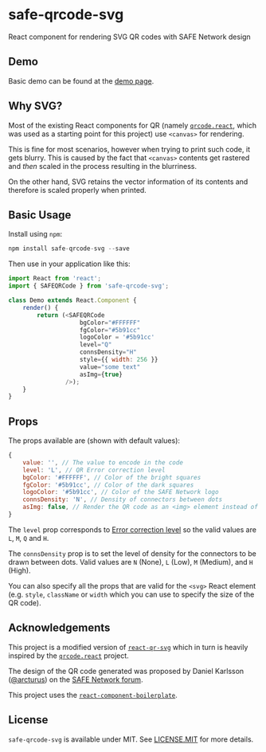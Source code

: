 # safe-qrcode-svg
React component for rendering SVG QR codes with SAFE Network design

## Demo
Basic demo can be found at the [demo page](https://bochaco.github.io/safe-qrcode-svg).

## Why SVG?
Most of the existing React components for QR (namely [`qrcode.react`](https://github.com/zpao/qrcode.react), which was used as a starting point for this project) use `<canvas>` for rendering.

This is fine for most scenarios, however when trying to print such code, it gets blurry. This is caused by the fact that `<canvas>` contents get rastered and *then* scaled in the process resulting in the blurriness.

On the other hand, SVG retains the vector information of its contents and therefore is scaled properly when printed.

## Basic Usage

Install using `npm`:
```js
npm install safe-qrcode-svg --save
```

Then use in your application like this:

```js
import React from 'react';
import { SAFEQRCode } from 'safe-qrcode-svg';

class Demo extends React.Component {
    render() {
        return (<SAFEQRCode
                    bgColor="#FFFFFF"
                    fgColor="#5b91cc"
                    logoColor = '#5b91cc'
                    level="Q"
                    connsDensity="H"
                    style={{ width: 256 }}
                    value="some text"
                    asImg={true}
                />);
    }
}
```

## Props
The props available are (shown with default values):
```js
{
    value: '', // The value to encode in the code
    level: 'L', // QR Error correction level
    bgColor: '#FFFFFF', // Color of the bright squares
    fgColor: '#5b91cc', // Color of the dark squares
    logoColor: '#5b91cc', // Color of the SAFE Network logo
    connsDensity: 'N', // Density of connectors between dots
    asImg: false, // Render the QR code as an <img> element instead of <svg>
}
```

The `level` prop corresponds to [Error correction level](https://en.wikipedia.org/wiki/QR_code#Error_correction) so the valid values are `L`, `M`, `Q` and `H`.

The `connsDensity` prop is to set the level of density for the connectors to be drawn between dots. Valid values are `N` (None), `L` (Low), `M` (Medium), and `H` (High).

You can also specify all the props that are valid for the `<svg>` React element (e.g. `style`, `className` or `width` which you can use to specify the size of the QR code).

## Acknowledgements
This project is a modified version of [`react-qr-svg`](https://github.com/no23reason/react-qr-svg) which in turn is heavily inspired by the [`qrcode.react`](https://github.com/zpao/qrcode.react) project.

The design of the QR code generated was proposed by Daniel Karlsson ([@arcturus](https://safenetforum.org/u/arcturus/summary)) on the [SAFE Network forum](https://safenetforum.org/t/safe-infographics/22022/46?u=bochaco).

This project uses the [`react-component-boilerplate`](https://github.com/survivejs/react-component-boilerplate).

## License

`safe-qrcode-svg` is available under MIT. See [LICENSE.MIT](https://github.com/bochaco/safe-qrcode-svg/tree/master/LICENSE.MIT) for more details.
